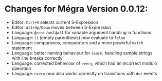 # Changes for Mégra Version 0.0.12:

* Editor: `Ctrl+S` selects current S-Expression
* Editor: `Alt+Up/Down` moves between S-Expression
* Language: `@rest` and `@all` for variable argument handling in functions
* Language: `()` (empty parenthesis) now evaluate to `false`
* Language: comparisons, comparators and a more powerful `match` statement
* Language: better naming behaviour for `learn`, handling sample strings with line breaks correctly
* Language: corrected behaviour of `every`, which had an incorrect modulo operation
* Language: `every` now also works correctly on transitions with `dur` events
